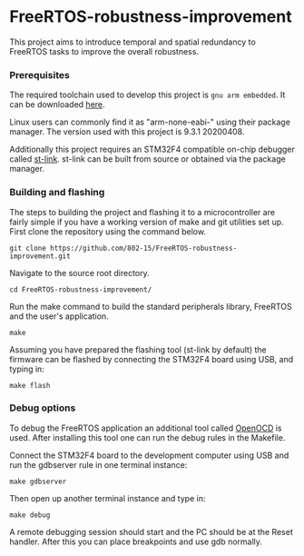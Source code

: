 # FreeRTOS-robustness-improvement

This project aims to introduce temporal and spatial redundancy to FreeRTOS tasks to improve the overall robustness.

### Prerequisites

The required toolchain used to develop this project is `gnu arm embedded`. It can be downloaded [here](https://developer.arm.com/tools-and-software/open-source-software/developer-tools/gnu-toolchain/gnu-rm/downloads).

Linux users can commonly find it as "arm-none-eabi-" using their package manager. The version used with this project is 9.3.1 20200408.
 
Additionally this project requires an STM32F4 compatible on-chip debugger called [st-link](https://github.com/stlink-org/stlink). st-link can be built from source or obtained via the package manager.
 
### Building and flashing

The steps to building the project and flashing it to a microcontroller are fairly simple if you have a working version of make and git utilities set up. First clone the repository using the command below.

`git clone https://github.com/802-15/FreeRTOS-robustness-improvement.git`

Navigate to the source root directory.

`cd FreeRTOS-robustness-improvement/`

Run the make command to build the standard peripherals library, FreeRTOS and the user's application.

`make`

Assuming you have prepared the flashing tool (st-link by default) the firmware can be flashed by connecting the STM32F4 board using USB, and typing in:

`make flash`

### Debug options

To debug the FreeRTOS application an additional tool called [OpenOCD](http://openocd.org/) is used. After installing this tool one can run the debug rules in the Makefile.

Connect the STM32F4 board to the development computer using USB and run the gdbserver rule in one terminal instance:

`make gdbserver`

Then open up another terminal instance and type in:

`make debug`

A remote debugging session should start and the PC should be at the Reset handler. After this you can place breakpoints and use gdb normally.
